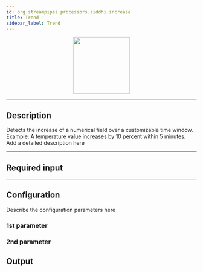 ```yaml
---
id: org.streampipes.processors.siddhi.increase
title: Trend
sidebar_label: Trend
---
```




<p align="center"> 
    <img src="/docs/img/pipeline-elements/org.streampipes.processors.siddhi.increase/icon.png" width="150px;" class="pe-image-documentation"/>
</p>

***

## Description

Detects the increase of a numerical field over a customizable time window. Example: A temperature value increases by 10 percent within 5 minutes.
Add a detailed description here

***

## Required input


***

## Configuration

Describe the configuration parameters here

### 1st parameter


### 2nd parameter

## Output